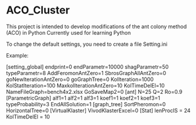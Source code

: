 # ACO_Cluster
This project is intended to develop modifications of the ant colony method (ACO) in Python Currently used for learning Python

To change the default settings, you need to create a file Setting.ini

Example:

[setting_global]
endprint=0
endParametr=10000
shagParametr=50
typeParametr=8
AddFeromonAntZero=1
SbrosGraphAllAntZero=0
goNewIterationAntZero=0
goGraphTree=0
KolIteration=1000
KolStatIteration=100
MaxkolIterationAntZero=10
KolTimeDelEl=10
NameFileGraph=bench4x2.xlsx 
GoSaveMap2=0
[ant]
N=25
Q=2
Ro=0.9
[ParametricGraph]
alf1=1
alf2=1
alf3=1
koef1=1
koef2=1
koef3=1
typeProbability=3
EndAllSolution=1
[graph_tree]
SortPheromon=0
HorizontalTree=0
[VirtualKlaster]
VivodKlasterExcel=0
[Stat]
lenProcIS = 24
KolTimeDelEl = 10

